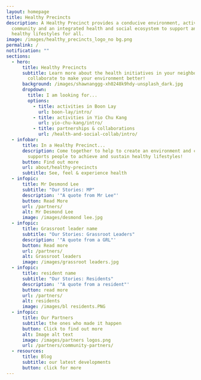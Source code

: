 ```yaml
---
layout: homepage
title: Healthy Precincts
description: A Healthy Precinct provides a conducive environment, activated
  community and an integrated health and social ecosystem to support and sustain
  healthy lifestyles for all.
image: /images/healthy_precincts_logo_no bg.png
permalink: /
notification: ""
sections:
  - hero:
      title: Healthy Precincts
      subtitle: Learn more about the health initiatives in your neighborhood, or
        collaborate to make your environment better!
      background: /images/shawnanggg-xh0248k9hdy-unsplash_dark.jpg
      dropdown:
        title: I am looking for...
        options:
          - title: activities in Boon Lay
            url: boon-lay/intro/
          - title: activities in Yio Chu Kang
            url: yio-chu-kang/intro/
          - title: partnerships & collaborations
            url: /health-and-social-collab/intro/
  - infobar:
      title: In a Healthy Precinct...
      description: Come together to help to create an environment and culture that
        supports people to achieve and sustain healthy lifestyles!
      button: Find out more
      url: about/healthy-precincts
      subtitle: See, feel & experience health
  - infopic:
      title: Mr Desmond Lee
      subtitle: "Our Stories: MP"
      description: '"A quote from Mr Lee"'
      button: Read More
      url: /partners/
      alt: Mr Desmond Lee
      image: /images/desmond lee.jpg
  - infopic:
      title: Grassroot leader name
      subtitle: "Our Stories: Grassroot Leaders"
      description: '"A quote from a GRL"'
      button: Read more
      url: /partners/
      alt: Grassroot leaders
      image: /images/grassroot leaders.jpg
  - infopic:
      title: resident name
      subtitle: "Our Stories: Residents"
      description: '"A quote from a resident"'
      button: read more
      url: /partners/
      alt: residents
      image: /images/bl residents.PNG
  - infopic:
      title: Our Partners
      subtitle: the ones who made it happen
      button: Click to find out more
      alt: Image alt text
      image: /images/partners logos.png
      url: /partners/community-partners/
  - resources:
      title: Blog
      subtitle: our latest developments
      button: click for more
---
```

